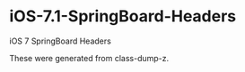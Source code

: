 iOS-7.1-SpringBoard-Headers
===========================

iOS 7 SpringBoard Headers

These were generated from class-dump-z.
